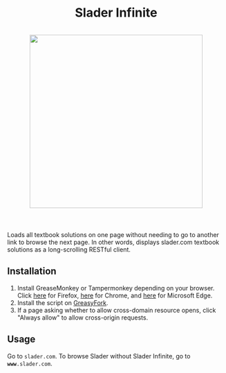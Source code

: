 <h1 align="center">
  Slader Infinite
  <br>
  <br>
  <img src="/demo.gif?raw=true" height="400">
  <br>
  <br>
</h1>

Loads all textbook solutions on one page without needing to go to another link to browse the next page. In other words, displays slader.com textbook solutions as a long-scrolling RESTful client.
## Installation
1. Install GreaseMonkey or Tampermonkey depending on your browser. Click [here](https://addons.mozilla.org/en-US/firefox/addon/greasemonkey/) for Firefox, [here](https://chrome.google.com/webstore/detail/tampermonkey/dhdgffkkebhmkfjojejmpbldmpobfkfo) for Chrome, and [here](https://www.microsoft.com/en-US/store/p/tampermonkey/9nblggh5162s?rtc=1) for Microsoft Edge.
2. Install the script on [GreasyFork](https://greasyfork.org/en/scripts/26910-slader-infinite).
3. If a page asking whether to allow cross-domain resource opens, click "Always allow" to allow cross-origin requests.
## Usage
Go to `slader.com`. To browse Slader without Slader Infinite, go to **`www`**`.slader.com`.
